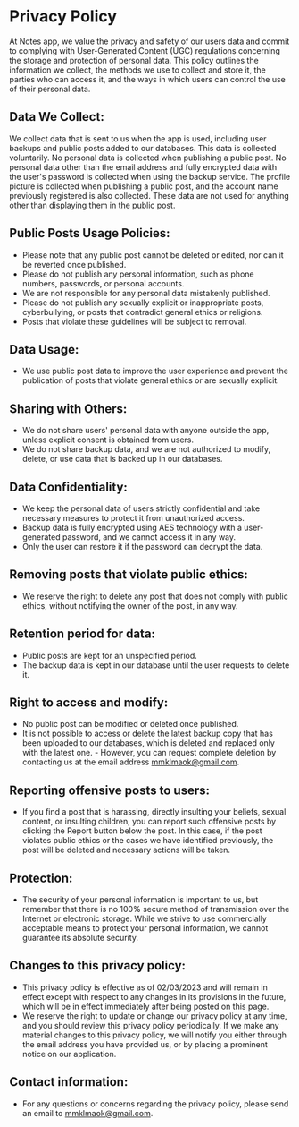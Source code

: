 # Privacy Policy

At Notes app, we value the privacy and safety of our users data and commit to complying with User-Generated Content (UGC) regulations concerning the storage and protection of personal data. This policy outlines the information we collect, the methods we use to collect and store it, the parties who can access it, and the ways in which users can control the use of their personal data.

## Data We Collect:
 We collect data that is sent to us when the app is used, including user backups and public posts added to our databases. This data is collected voluntarily.
 No personal data is collected when publishing a public post.
 No personal data other than the email address and fully encrypted data with the user's password is collected when using the backup service.
 The profile picture is collected when publishing a public post, and the account name previously registered is also collected. These data are not used for anything      other than displaying them in the public post.

## Public Posts Usage Policies:
- Please note that any public post cannot be deleted or edited, nor can it be reverted once published.
- Please do not publish any personal information, such as phone numbers, passwords, or personal accounts.
- We are not responsible for any personal data mistakenly published.
- Please do not publish any sexually explicit or inappropriate posts, cyberbullying, or posts that contradict general ethics or religions.
- Posts that violate these guidelines will be subject to removal.

## Data Usage:
- We use public post data to improve the user experience and prevent the publication of posts that violate general ethics or are sexually explicit.

## Sharing with Others:
- We do not share users' personal data with anyone outside the app, unless explicit consent is obtained from users.
- We do not share backup data, and we are not authorized to modify, delete, or use data that is backed up in our databases.

## Data Confidentiality:
- We keep the personal data of users strictly confidential and take necessary measures to protect it from unauthorized access.
- Backup data is fully encrypted using AES technology with a user-generated password, and we cannot access it in any way.
- Only the user can restore it if the password can decrypt the data.

## Removing posts that violate public ethics:
- We reserve the right to delete any post that does not comply with public ethics, without notifying the owner of the post, in any way.

## Retention period for data:
- Public posts are kept for an unspecified period.
- The backup data is kept in our database until the user requests to delete it.

## Right to access and modify:
- No public post can be modified or deleted once published.
- It is not possible to access or delete the latest backup copy that has been uploaded to our databases, which is deleted and replaced only with the latest one.       - However, you can request complete deletion by contacting us at the email address mmklmaok@gmail.com.
     

## Reporting offensive posts to users:
- If you find a post that is harassing, directly insulting your beliefs, sexual content, or insulting children, you can report such offensive posts by clicking the Report button below the post. In this case, if the post violates public ethics or the cases we have identified previously, the post will be deleted and necessary actions will be taken.

## Protection:
- The security of your personal information is important to us, but remember that there is no 100% secure method of transmission over the Internet or electronic storage. While we strive to use commercially acceptable means to protect your personal information, we cannot guarantee its absolute security.

## Changes to this privacy policy:
- This privacy policy is effective as of 02/03/2023 and will remain in effect except with respect to any changes in its provisions in the future, which will be in effect immediately after being posted on this page.
- We reserve the right to update or change our privacy policy at any time, and you should review this privacy policy periodically.
 If we make any material changes to this privacy policy, we will notify you either through the email address you have provided us, or by placing a prominent notice on our application.

## Contact information:
- For any questions or concerns regarding the privacy policy, please send an email to mmklmaok@gmail.com.

